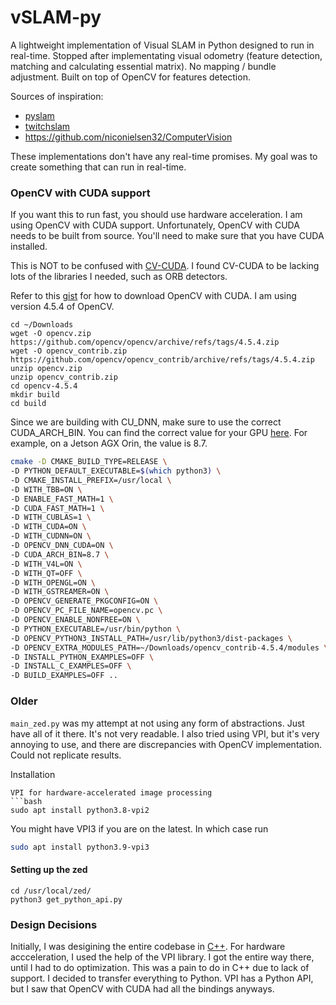 # vSLAM-py
A lightweight implementation of Visual SLAM in Python designed to run in real-time. Stopped after implementating visual odometry (feature detection, matching and calculating essential matrix). No mapping / bundle adjustment. Built on top of OpenCV for features detection.


Sources of inspiration:
- [pyslam](https://github.com/luigifreda/pyslam/tree/master)
- [twitchslam](https://github.com/geohot/twitchslam/blob/master/slam.py)
- https://github.com/niconielsen32/ComputerVision

These implementations don't have any real-time promises. My goal was to create something that can run in real-time.


### OpenCV with CUDA support
If you want this to run fast, you should use hardware acceleration. I am using OpenCV with CUDA support. Unfortunately, OpenCV with CUDA needs to be built from source. You'll need to make sure that you have CUDA
installed.

This is NOT to be confused with [CV-CUDA](https://github.com/CVCUDA/CV-CUDA). I found CV-CUDA
to be lacking lots of the libraries I needed, such as ORB detectors.

Refer to this [gist](https://gist.github.com/raulqf/f42c718a658cddc16f9df07ecc627be7) for how to download OpenCV
with CUDA. I am using version 4.5.4 of OpenCV.

```
cd ~/Downloads
wget -O opencv.zip https://github.com/opencv/opencv/archive/refs/tags/4.5.4.zip
wget -O opencv_contrib.zip https://github.com/opencv/opencv_contrib/archive/refs/tags/4.5.4.zip
unzip opencv.zip
unzip opencv_contrib.zip
cd opencv-4.5.4
mkdir build
cd build
```

Since we are building with CU_DNN, make sure to use the correct CUDA_ARCH_BIN. You can find the correct value for your GPU [here](https://developer.nvidia.com/cuda-gpus). For example, on a Jetson AGX Orin, the value is 8.7.

```bash
cmake -D CMAKE_BUILD_TYPE=RELEASE \
-D PYTHON_DEFAULT_EXECUTABLE=$(which python3) \
-D CMAKE_INSTALL_PREFIX=/usr/local \
-D WITH_TBB=ON \
-D ENABLE_FAST_MATH=1 \
-D CUDA_FAST_MATH=1 \
-D WITH_CUBLAS=1 \
-D WITH_CUDA=ON \
-D WITH_CUDNN=ON \
-D OPENCV_DNN_CUDA=ON \
-D CUDA_ARCH_BIN=8.7 \
-D WITH_V4L=ON \
-D WITH_QT=OFF \
-D WITH_OPENGL=ON \
-D WITH_GSTREAMER=ON \
-D OPENCV_GENERATE_PKGCONFIG=ON \
-D OPENCV_PC_FILE_NAME=opencv.pc \
-D OPENCV_ENABLE_NONFREE=ON \
-D PYTHON_EXECUTABLE=/usr/bin/python \
-D OPENCV_PYTHON3_INSTALL_PATH=/usr/lib/python3/dist-packages \
-D OPENCV_EXTRA_MODULES_PATH=~/Downloads/opencv_contrib-4.5.4/modules \
-D INSTALL_PYTHON_EXAMPLES=OFF \
-D INSTALL_C_EXAMPLES=OFF \
-D BUILD_EXAMPLES=OFF ..
```


### Older
`main_zed.py` was my attempt at not using any form of abstractions. Just have all of it there. It's not very readable. I also tried using VPI,
but it's very annoying to use, and there are discrepancies with OpenCV implementation. Could not replicate results.

Installation
```
VPI for hardware-accelerated image processing
```bash
sudo apt install python3.8-vpi2
```


You might have VPI3 if you are on the latest. In which case run
```bash
sudo apt install python3.9-vpi3
```

#### Setting up the zed
```
cd /usr/local/zed/
python3 get_python_api.py
```

### Design Decisions
Initially, I was desigining the entire codebase in [C++](https://github.com/Gongsta/vSLAM). For
hardware accceleration, I used the help of the VPI library. I got the entire way there,
until I had to do optimization. This was a pain to do in C++ due to lack of support. I decided
to transfer everything to Python. VPI has a Python API, but I saw that OpenCV with CUDA had
all the bindings anyways.
